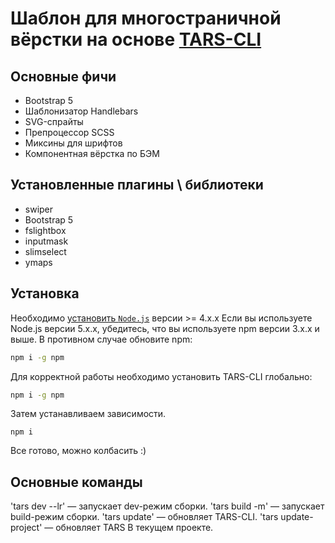 # Шаблон для многостраничной вёрстки на основе [TARS-CLI](https://github.com/tars/tars-cli)

## Основные фичи

* Bootstrap 5
* Шаблонизатор Handlebars
* SVG-спрайты
* Препроцессор SCSS
* Миксины для шрифтов
* Компонентная вёрстка по БЭМ

## Установленные плагины \ библиотеки

* swiper
* Bootstrap 5
* fslightbox
* inputmask
* slimselect
* ymaps

## Установка

Необходимо [установить `Node.js`](http://nodejs.org/) версии >= 4.x.x Если вы используете Node.js версии 5.x.x, убедитесь, что вы используете npm версии 3.x.x и выше. В противном случае обновите npm:

```bash
npm i -g npm
```

Для корректной работы необходимо установить TARS-CLI глобально:

```bash
npm i -g npm
```

Затем устанавливаем зависимости.

```shell
npm i
```

Все готово, можно колбасить :)


## Основные команды

'tars dev --lr' — запускает dev-режим сборки.
'tars build -m' — запускает build-режим сборки.
'tars update' — обновляет TARS-CLI.
'tars update-project' — обновляет TARS В текущем проекте.
